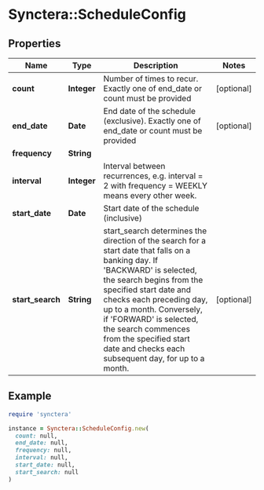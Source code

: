 # Synctera::ScheduleConfig

## Properties

| Name | Type | Description | Notes |
| ---- | ---- | ----------- | ----- |
| **count** | **Integer** | Number of times to recur. Exactly one of end_date or count must be provided | [optional] |
| **end_date** | **Date** | End date of the schedule (exclusive). Exactly one of end_date or count must be provided | [optional] |
| **frequency** | **String** |  |  |
| **interval** | **Integer** | Interval between recurrences, e.g. interval &#x3D; 2 with frequency &#x3D; WEEKLY means every other week. |  |
| **start_date** | **Date** | Start date of the schedule (inclusive) |  |
| **start_search** | **String** | start_search determines the direction of the search for a start date that falls on a banking day. If &#39;BACKWARD&#39; is selected, the search begins from the specified start date and checks each preceding day, up to a month. Conversely, if &#39;FORWARD&#39; is selected, the search commences from the specified start date and checks each subsequent day, for up to a month.  | [optional] |

## Example

```ruby
require 'synctera'

instance = Synctera::ScheduleConfig.new(
  count: null,
  end_date: null,
  frequency: null,
  interval: null,
  start_date: null,
  start_search: null
)
```

